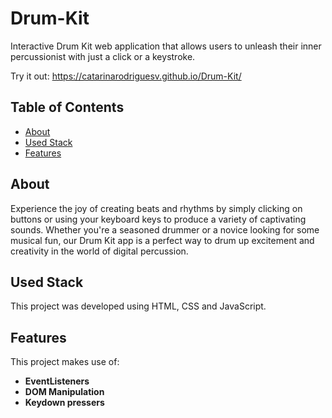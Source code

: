 # Drum-Kit
Interactive Drum Kit web application that allows users to unleash their inner percussionist with just a click or a keystroke.

Try it out: https://catarinarodriguesv.github.io/Drum-Kit/

## Table of Contents
- [About](#about)
- [Used Stack](#used-stack)
- [Features](#features)

## About
Experience the joy of creating beats and rhythms by simply clicking on buttons or using your keyboard keys to produce a variety of captivating sounds. Whether you're a seasoned drummer or a novice looking for some musical fun, our Drum Kit app is a perfect way to drum up excitement and creativity in the world of digital percussion.

## Used Stack
This project was developed using HTML, CSS and JavaScript. 

## Features
This project makes use of:
- **EventListeners** 
- **DOM Manipulation**
- **Keydown pressers** 
